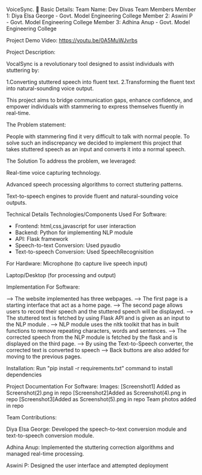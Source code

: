 VoiceSync.
 🎯
Basic Details:
Team Name: Dev Divas
Team Members
Member 1: Diya Elsa George - Govt. Model Engineering College
Member 2: Aswini P - Govt. Model Engineering College
Member 3: Adhina Anup - Govt. Model Engineering College

Project Demo
Video:
https://youtu.be/0A5MuWJvrbs

Project Description:

VocalSync is a revolutionary tool designed to assist individuals with stuttering by:

1.Converting stuttered speech into fluent text.
2.Transforming the fluent text into natural-sounding voice output.

This project aims to bridge communication gaps, enhance confidence, and empower individuals with stammering to express themselves fluently in real-time.

The Problem statement:

People with stammering find it very difficult to talk with normal people.
To solve such an indiscrepancy we decided to implement this project that takes stuttered speech as an input and converts it into a normal speech. 

The Solution
To address the problem, we leveraged:

Real-time voice capturing technology.

Advanced speech processing algorithms to correct stuttering patterns.

Text-to-speech engines to provide fluent and natural-sounding voice outputs.



Technical Details
Technologies/Components Used
For Software:

* Frontend: html,css,javascript for user interaction
* Backend: Python for implementing NLP module
* API: Flask framework
* Speech-to-text Conversion: Used pyaudio
* Text-to-speech Conversion: Used SpeechRecognisition

For Hardware:
Microphone (to capture live speech input)

Laptop/Desktop (for processing and output)


Implementation
For Software:

--> The website implemented has three webpages.
    --> The first page is a starting interface that act as a home page.
    --> The second page allows users to record their speech and the stuttered speech will be displayed. 
    --> The stuttered text is fetched by using Flask API and is given as an input to the NLP module .
    --> NLP module uses the nltk toolkit that has in built functions to remove repeating characters, words and sentences.
    --> The corrected speech from the NLP module is fetched by the flask and is displayed on the third page.
    --> By using the Text-to-Speech converter, the corrected text is converted to speech
    --> Back buttons are also added for moving to the previous pages.

Installation:
Run "pip install -r requirements.txt" command to install dependencies


Project Documentation
For Software:
Images:
[Screenshot1] Added as Screenshot(2).png in repo
[Screenshot2]Added as Screenshot(4).png in repo
[Screenshot3]Added as Screenshot(5).png in repo
Team photos added in repo


Team Contributions:

Diya Elsa George: Developed the speech-to-text conversion module and text-to-speech conversion module.

Adhina Anup: Implemented the stuttering correction algorithms and managed real-time processing.

Aswini P: Designed the user interface and attempted deployment
